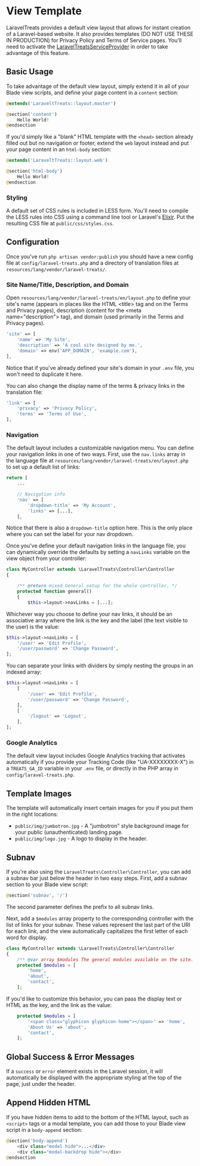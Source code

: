 # View Template

LaravelTreats provides a default view layout that allows for instant creation of
a Laravel-based website. It also provides templates (DO NOT USE THESE IN PRODUCTION)
for Privacy Policy and Terms of Service pages. You'll need to activate the
[LaravelTreatsServiceProvider](../) in order to take advantage of this feature.

## Basic Usage

To take advantage of the default view layout, simply extend it in all of your
Blade view scripts, and define your page content in a `content` section:

```php
@extends('LaraveltTreats::layout.master')

@section('content')
    Hello World!
@endsection
```

If you'd simply like a "blank" HTML template with the `<head>` section already
filled out but no navigation or footer, extend the `web` layout instead and put
your page content in an `html-body` section:

```php
@extends('LaraveltTreats::layout.web')

@section('html-body')
    Hello World!
@endsection
```

### Styling

A default set of CSS rules is included in LESS form. You'll need to compile the LESS
rules into CSS using a command line tool or Laravel's [Elixir](https://laravel.com/docs/master/elixir).
Put the resulting CSS file at `public/css/styles.css`.

## Configuration

Once you've run `php artisan vendor:publish` you should have a new config file at
`config/laravel-treats.php` and a directory of translation files at
`resources/lang/vendor/laravel-treats/`.

### Site Name/Title, Description, and Domain

Open `resources/lang/vendor/laravel-treats/en/layout.php` to define your site's
name (appears in places like the HTML &lt;title&gt; tag and on the Terms and Privacy pages),
description (content for the &lt;meta name="description"&gt; tag), and domain
(used primarily in the Terms and Privacy pages).

```php
'site' => [
    'name' => 'My Site',
    'description' => 'A cool site designed by me.',
    'domain' => env('APP_DOMAIN', 'example.com'),
],
```

Notice that if you've already defined your site's domain in your `.env` file,
you won't need to duplicate it here.

You can also change the display name of the terms & privacy links in the translation file:

```php
'link' => [
    'privacy' => 'Privacy Policy',
    'terms' => 'Terms of Use',
],
```

### Navigation

The default layout includes a customizable navigation menu. You can define your
navigation links in one of two ways. First, use the `nav.links` array in the
language file at `resources/lang/vendor/laravel-treats/en/layout.php` to set up
a default list of links:

```php
return [
    ...

    // Navigation info
    'nav' => [
        'dropdown-title' => 'My Account',
        'links' => [...],
    ],
```

Notice that there is also a `dropdown-title` option here. This is the only place
where you can set the label for your nav dropdown.

Once you've define your default navigation links in the language file, you can
dynamically override the defaults by setting a `navLinks` variable on the view
object from your controller:

```php
class MyController extends \LaravelTreats\Controller\Controller
{

    /** @return mixed General setup for the whole controller. */
    protected function general()
    {
        $this->layout->navLinks = [...];
```

Whichever way you choose to define your nav links, it should be an associative
array where the link is the key and the label (the text visible to the user)
is the value:

```php
$this->layout->navLinks = [
    '/user' => 'Edit Profile',
    '/user/password' => 'Change Password',
];
```

You can separate your links with dividers by simply nesting the groups in an
indexed array:

```php
$this->layout->navLinks = [
    [
        '/user' => 'Edit Profile',
        '/user/password' => 'Change Password',
    ],
    [
        '/logout' => 'Logout',
    ],
];
```

### Google Analytics

The default view layout includes Google Analytics tracking that activates automatically
if you provide your Tracking Code (like "UA-XXXXXXXX-X") in a `TREATS_GA_ID` variable
in your `.env` file, or directly in the PHP array in `config/laravel-treats.php`.

## Template Images

The template will automatically insert certain images for you if you put them in
the right locations:

* `public/img/jumbotron.jpg` - A "jumbotron" style background image for your public
(unauthenticated) landing page.
* `public/img/logo.jpg` - A logo to display in the header.

## Subnav

If you're also using the `LaravelTreats\Controller\Controller`, you can add a subnav
bar just below the header in two easy steps. First, add a subnav section to your
Blade view script:

```php
@section('subnav', '/')
```

The second parameter defines the prefix to all subnav links.

Next, add a `$modules` array property to the corresponding controller with the
list of links for your subnav. These values represent the last part of the URI
for each link, and the view automatically capitalizes the first letter of each word
for display.

```php
class MyController extends \LaravelTreats\Controller\Controller
{
    /** @var array $modules The general modules available on the site. */
    protected $modules = [
        'home',
        'about',
        'contact',
    ];
```

If you'd like to customize this behavior, you can pass the display text or HTML
as the key, and the link as the value:

```php
    protected $modules = [
        '<span class="glyphicon glyphicon-home"></span>' => 'home',
        'About Us' => 'about',
        'contact',
    ];
```

## Global Success & Error Messages

If a `success` or `error` element exists in the Laravel session, it will automatically
be displayed with the appropriate styling at the top of the page, just under the header.

## Append Hidden HTML

If you have hidden items to add to the bottom of the HTML layout, such as `<script>`
tags or a modal template, you can add those to your Blade view script in a
`body-append` section:

```php
@section('body-append')
    <div class="modal hide">...</div>
    <div class="modal-backdrop hide"></div>
@endsection
```
